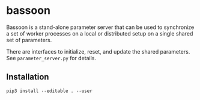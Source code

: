 # bassoon

Bassoon is a stand-alone parameter server that can be used to synchronize a set
of worker processes on a local or distributed setup on a single shared set of
parameters.

There are interfaces to initialize, reset, and update the shared parameters.
See `parameter_server.py` for details.


## Installation

`pip3 install --editable . --user`
